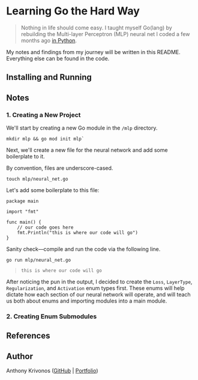 # Learning Go the Hard Way

> Nothing in life should come easy. I taught myself Go(lang) by rebuilding the Multi-layer Perceptron (MLP) neural net I coded a few months ago [in Python](https://github.com/anthonykrivonos/mlp).

My notes and findings from my journey will be written in this README. Everything else can be found in the code.

## Installing and Running


## Notes

### 1. Creating a New Project

We'll start by creating a new Go module in the `/mlp` directory.

```
mkdir mlp && go mod init mlp`
```

Next, we'll create a new file for the neural network and add some boilerplate to it.

By convention, files are underscore-cased.
```
touch mlp/neural_net.go
```

Let's add some boilerplate to this file:
```
package main

import "fmt"

func main() {
	// our code goes here
	fmt.Println("this is where our code will go")
}
```

Sanity check––compile and run the code via the following line.
```
go run mlp/neural_net.go
```
> `this is where our code will go`

After noticing the pun in the output, I decided to create the `Loss`, `LayerType`, `Regularization`, and `Activation` enum types first. These enums will help dictate how each section of our neural network will operate, and will teach us both about enums and importing modules into a main module.

### 2. Creating Enum Submodules



## References

## Author

Anthony Krivonos ([GitHub](https://github.com/anthonykrivonos) | [Portfolio](https://anthonykrivonos.com))

